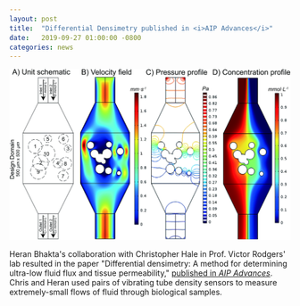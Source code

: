 ```yaml
---
layout: post
title:  "Differential Densimetry published in <i>AIP Advances</i>"
date:   2019-09-27 01:00:00 -0800
categories: news
---
```


![](/assets/optimal-mixers.gif)

Heran Bhakta's collaboration with Christopher Hale in Prof. Victor Rodgers' lab resulted in the paper "Differential densimetry: A method for determining ultra-low fluid flux and tissue permeability," [published in *AIP Advances*](https://pubs.rsc.org/en/content/articlelanding/2019/lc/c9lc00546c).  Chris and Heran used pairs of vibrating tube density sensors to measure extremely-small flows of fluid through biological samples.
